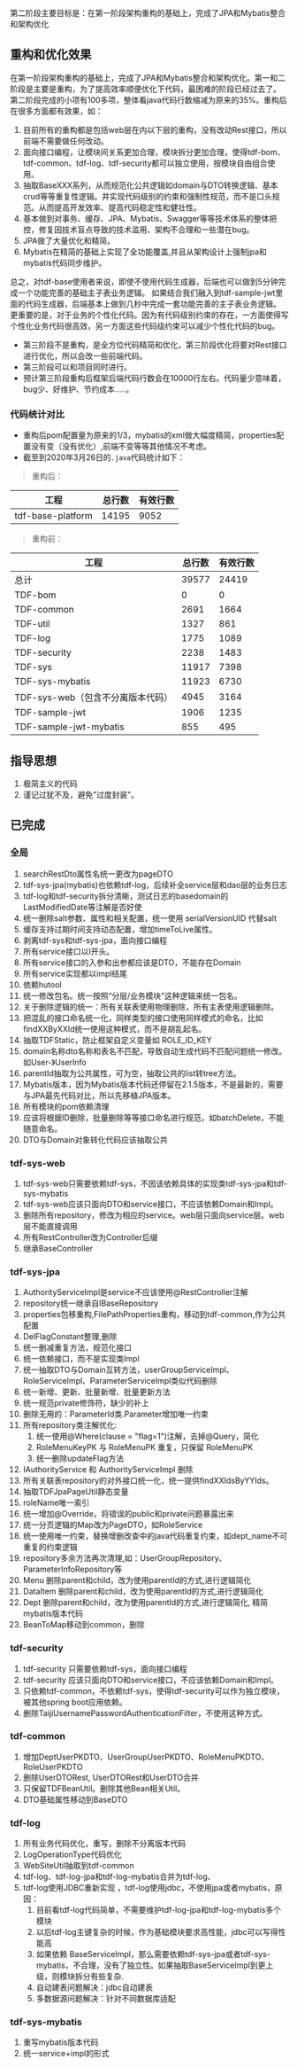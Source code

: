 第二阶段主要目标是：在第一阶段架构重构的基础上，完成了JPA和Mybatis整合和架构优化
## 重构和优化效果
在第一阶段架构重构的基础上，完成了JPA和Mybatis整合和架构优化。第一和二阶段是主要是重构，为了提高效率顺便优化下代码，最困难的阶段已经过去了。
第二阶段完成的小项有100多项，整体看java代码行数缩减为原来的35%。重构后在很多方面都有效果，如：
1. 目前所有的重构都是包括web层在内以下层的重构，没有改动Rest接口，所以前端不需要做任何改动。
1. 面向接口编程，让模块间关系更加合理，模块拆分更加合理，使得tdf-bom、tdf-common、tdf-log、tdf-security都可以独立使用，按模块自由组合使用。
1. 抽取BaseXXX系列，从而规范化公共逻辑如domain与DTO转换逻辑、基本crud等等重复性逻辑。并实现代码级别的约束和强制性规范，而不是口头规范。从而提高开发效率、提高代码稳定性和健壮性。
1. 基本做到对事务、缓存、JPA、Mybatis、Swagger等等技术体系的整体把控，修复因技术盲点导致的技术滥用、架构不合理和一些潜在bug。
1. JPA做了大量优化和精简。
1. Mybatis在精简的基础上实现了全功能覆盖,并且从架构设计上强制jpa和mybatis代码同步维护。

总之，对tdf-base使用者来说，即使不使用代码生成器，后端也可以做到5分钟完成一个功能完善的基础主子表业务逻辑。
如果结合我们融入到tdf-sample-jwt里面的代码生成器，后端基本上做到几秒中完成一套功能完善的主子表业务逻辑。
更重要的是，对于业务的个性化代码。因为有代码级别约束的存在，一方面使得写个性化业务代码很高效，另一方面这些代码级约束可以减少个性化代码的bug。

* 第三阶段不是重构，是全方位代码精简和优化，第三阶段优化将要对Rest接口进行优化，所以会改一些前端代码。
* 第三阶段可以和项目同时进行。
* 预计第三阶段重构后框架后端代码行数会在10000行左右。代码量少意味着，bug少、好维护、节约成本.....。

### 代码统计对比
* 重构后pom配置量为原来的1/3，mybatis的xml做大幅度精简，properties配置没有变（没有优化）,前端不变等等其他情况不考虑。
* 截至到2020年3月26日的`.java`代码统计如下：

> 重构后：

|工程|总行数|有效行数|  
|------|-----|---|
|tdf-base-platform|14195|9052|
> 重构前：

|工程|总行数|有效行数|   
|------| -----|----|
| 总计  | 39577      |   24419    |  
| TDF-bom  | 0     |   0    |    
| TDF-common  | 2691     |   1664    |    
| TDF-util   | 1327     |   861  |  
| TDF-log       | 1775      |   1089    |   
| TDF-security  | 2238      |   1483    |  
| TDF-sys        | 11917      |   7398    |  
| TDF-sys-mybatis | 11923     |   6730    |  
| TDF-sys-web（包含不分离版本代码）   | 4945      |   3164    |  
| TDF-sample-jwt   | 1906      |   1235    |  
| TDF-sample-jwt-mybatis  | 855      |   495    |  

## 指导思想
1. 极简主义的代码
1. 谨记过犹不及，避免"过度封装"。

## 已完成
### 全局
1. searchRestDto属性名统一更改为pageDTO
1. tdf-sys-jpa(mybatis)也依赖tdf-log，后续补全service层和dao层的业务日志
1. tdf-log和tdf-security拆分清晰，测试日志的basedomain的LastModifiedDate等注解是否好使
1. 统一删除salt参数、属性和相关配置，统一使用 serialVersionUID 代替salt
1. 缓存支持过期时间支持动态配置，增加timeToLive属性。
1. 剥离tdf-sys和tdf-sys-jpa，面向接口编程
1. 所有service接口以I开头。
1. 所有service接口的入参和出参都应该是DTO，不能存在Domain
1. 所有service实现都以impl结尾
1. 依赖hutool
1. 统一修改包名。统一按照“分层/业务模块”这种逻辑来统一包名。
1. 关于删除逻辑的统一：所有关联表使用物理删除，所有主表使用逻辑删除。
1. 把混乱的接口命名统一化，同样类型的接口使用同样模式的命名，比如findXXByXXId统一使用这种模式，而不是胡乱起名。
1. 抽取TDFStatic，防止框架自定义变量如 ROLE_ID_KEY
1. domain名称dto名称和表名不匹配，导致自动生成代码不匹配问题统一修改。如User-》UserInfo
1. parentId抽取为公共属性，可为空，抽取公共的list转tree方法。
1. Mybatis版本，因为Mybatis版本代码还停留在2.1.5版本，不是最新的，需要与JPA最先代码对比，所以先移植JPA版本。
1. 所有模块的pom依赖清理
1. 应该将根据ID删除，批量删除等等接口命名进行规范，如batchDelete，不能随意命名。
1. DTO与Domain对象转化代码应该抽取公共

### tdf-sys-web
1. tdf-sys-web只需要依赖tdf-sys，不因该依赖具体的实现类tdf-sys-jpa和tdf-sys-mybatis
1. tdf-sys-web应该只面向DTO和service接口，不应该依赖Domain和Impl。
1. 删除所有repository，修改为相应的service。web层只面向service层。web层不能直接调用
1. 所有RestController改为Controller后缀
1. 继承BaseController

### tdf-sys-jpa
1. AuthorityServiceImpl是service不应该使用@RestController注解
1. repository统一继承自IBaseRepository
1. properties包移重构,FilePathProperties重构，移动到tdf-common,作为公共配置
1. DelFlagConstant整理,删除
1. 统一删减重复方法，规范化接口
1. 统一依赖接口，而不是实现类Impl
1. 统一抽取DTO与Domain互转方法，userGroupServiceImpl、RoleServiceImpl、ParameterServiceImpl类似代码删除
1. 统一新增、更新、批量新增、批量更新方法
1. 统一规范private修饰符，缺少的补上
1. 删除无用的：ParameterId类.Parameter增加唯一约束
1. 所有repository类注解优化:
    1. 统一使用@Where(clause = "flag=1")注解，去掉@Query，简化
    1. RoleMenuKeyPK 与 RoleMenuPK 重复，只保留 RoleMenuPK
    1. 统一删除updateFlag方法
1. IAuthorityService 和 AuthorityServiceImpl 删除
1. 所有关联表repository的对外接口统一化，统一提供findXXIdsByYYIds。
1. 抽取TDFJpaPageUtil静态变量
1. roleName唯一索引
1. 统一增加@Override，将错误的public和private问题暴露出来
1. 统一分页逻辑的Map改为PageDTO，如RoleService
1. 统一使用唯一约束，替换增删改查中的java代码重复约束，如dept_name不可重复的约束逻辑
1. repository多余方法再次清理,如：UserGroupRepository、ParameterInfoRepository等
1. Menu 删除parent和child，改为使用parentId的方式,进行逻辑简化
1. DataItem 删除parent和child，改为使用parentId的方式,进行逻辑简化
1. Dept 删除parent和child，改为使用parentId的方式,进行逻辑简化, 精简mybatis版本代码
1. BeanToMap移动到common，删除

### tdf-security
1. tdf-security 只需要依赖tdf-sys，面向接口编程
1. tdf-security 应该只面向DTO和service接口，不应该依赖Domain和Impl。
1. 只依赖tdf-common，不依赖tdf-sys，使得tdf-security可以作为独立模块，被其他spring boot应用依赖。
1. 删除TaijiUsernamePasswordAuthenticationFilter，不使用这种方式。

### tdf-common
1. 增加DeptUserPKDTO、UserGroupUserPKDTO、RoleMenuPKDTO、RoleUserPKDTO
1. 删除UserDTORest, UserDTORest和UserDTO合并
1. 只保留TDFBeanUtil。删除其他Bean相关Util。
1. DTO基础属性移动到BaseDTO

### tdf-log
1. 所有业务代码优化，重写，删除不分离版本代码
1. LogOperationType代码优化
1. WebSiteUtil抽取到tdf-common
1. tdf-log、tdf-log-jpa和tdf-log-mybatis合并为tdf-log、
1. tdf-log使用JDBC重新实现 ，tdf-log使用jdbc，不使用jpa或者mybatis，原因：
    1. 目前看tdf-log代码简单，不需要维护tdf-log-jpa和tdf-log-mybatis多个模块
    1. 以后tdf-log主键复杂的时候，作为基础模块要求高性能，jdbc可以写得性能高
    1. 如果依赖 BaseServiceImpl，那么需要依赖tdf-sys-jpa或者tdf-sys-mybatis，不合理，没有了独立性。如果抽取BaseServiceImpl到更上级，则模块拆分有些复杂.
    1. 自动建表问题解决：jdbc自动建表
    1. 多数据源问题解决：针对不同数据库适配

### tdf-sys-mybatis
1. 重写mybatis版本代码
1. 统一service+impl的形式